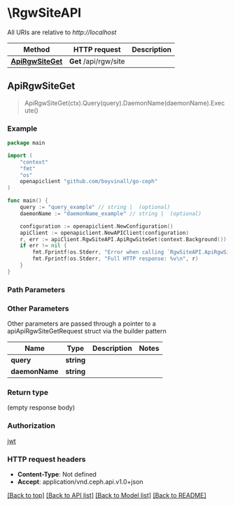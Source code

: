 # \RgwSiteAPI

All URIs are relative to *http://localhost*

Method | HTTP request | Description
------------- | ------------- | -------------
[**ApiRgwSiteGet**](RgwSiteAPI.md#ApiRgwSiteGet) | **Get** /api/rgw/site | 



## ApiRgwSiteGet

> ApiRgwSiteGet(ctx).Query(query).DaemonName(daemonName).Execute()



### Example

```go
package main

import (
	"context"
	"fmt"
	"os"
	openapiclient "github.com/boyvinall/go-ceph"
)

func main() {
	query := "query_example" // string |  (optional)
	daemonName := "daemonName_example" // string |  (optional)

	configuration := openapiclient.NewConfiguration()
	apiClient := openapiclient.NewAPIClient(configuration)
	r, err := apiClient.RgwSiteAPI.ApiRgwSiteGet(context.Background()).Query(query).DaemonName(daemonName).Execute()
	if err != nil {
		fmt.Fprintf(os.Stderr, "Error when calling `RgwSiteAPI.ApiRgwSiteGet``: %v\n", err)
		fmt.Fprintf(os.Stderr, "Full HTTP response: %v\n", r)
	}
}
```

### Path Parameters



### Other Parameters

Other parameters are passed through a pointer to a apiApiRgwSiteGetRequest struct via the builder pattern


Name | Type | Description  | Notes
------------- | ------------- | ------------- | -------------
 **query** | **string** |  | 
 **daemonName** | **string** |  | 

### Return type

 (empty response body)

### Authorization

[jwt](../README.md#jwt)

### HTTP request headers

- **Content-Type**: Not defined
- **Accept**: application/vnd.ceph.api.v1.0+json

[[Back to top]](#) [[Back to API list]](../README.md#documentation-for-api-endpoints)
[[Back to Model list]](../README.md#documentation-for-models)
[[Back to README]](../README.md)

